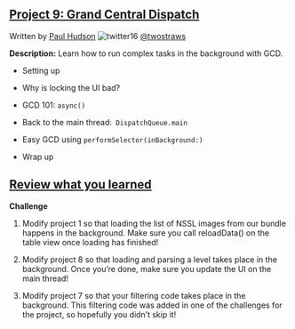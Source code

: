 ## [Project 9: Grand Central Dispatch](https://www.hackingwithswift.com/read/9/overview)
Written by [Paul Hudson](https://www.hackingwithswift.com/about)  ![twitter16](https://github.com/juliangyurov/PH-Project6a/assets/13259596/445c8ea0-65c4-4dba-8e1f-3f2750f0ef51)
  [@twostraws](https://twitter.com/twostraws)

**Description:** Learn how to run complex tasks in the background with GCD.

- Setting up

- Why is locking the UI bad?

- GCD 101: `async()`

- Back to the main thread:` DispatchQueue.main`

- Easy GCD using `performSelector(inBackground:)`

- Wrap up

## [Review what you learned](https://www.hackingwithswift.com/review/hws/project-9-grand-central-dispatch)

**Challenge**

1. Modify project 1 so that loading the list of NSSL images from our bundle happens in the background. Make sure you call reloadData() on the table view once loading has finished!

2. Modify project 8 so that loading and parsing a level takes place in the background. Once you’re done, make sure you update the UI on the main thread!

3. Modify project 7 so that your filtering code takes place in the background. This filtering code was added in one of the challenges for the project, so hopefully you didn’t skip it!
